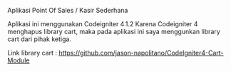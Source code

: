 Aplikasi Point Of Sales / Kasir Sederhana

Aplikasi ini menggunakan Codeigniter 4.1.2
Karena Codeigniter 4 menghapus library cart, maka pada aplikasi ini saya menggunkan library cart dari pihak ketiga.

Link library cart : https://github.com/jason-napolitano/CodeIgniter4-Cart-Module
